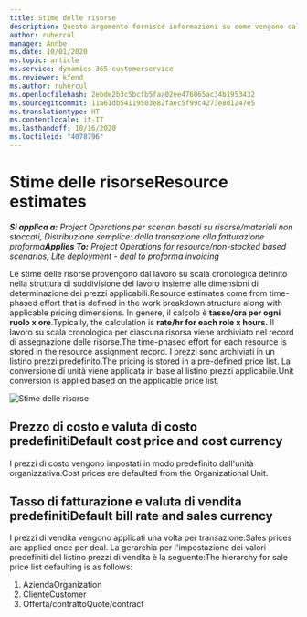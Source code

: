 ```yaml
---
title: Stime delle risorse
description: Questo argomento fornisce informazioni su come vengono calcolate le stime delle risorse in Project Operations.
author: ruhercul
manager: Annbe
ms.date: 10/01/2020
ms.topic: article
ms.service: dynamics-365-customerservice
ms.reviewer: kfend
ms.author: ruhercul
ms.openlocfilehash: 2ebde2b3c5bcfb5faa02ee476065ac34b1953432
ms.sourcegitcommit: 11a61db54119503e82faec5f99c4273e8d1247e5
ms.translationtype: HT
ms.contentlocale: it-IT
ms.lasthandoff: 10/16/2020
ms.locfileid: "4078796"
---
```

# <a name="resource-estimates"></a><span data-ttu-id="8c969-103">Stime delle risorse</span><span class="sxs-lookup"><span data-stu-id="8c969-103">Resource estimates</span></span>

<span data-ttu-id="8c969-104">_**Si applica a:** Project Operations per scenari basati su risorse/materiali non stoccati, Distribuzione semplice: dalla transazione alla fatturazione proforma_</span><span class="sxs-lookup"><span data-stu-id="8c969-104">_**Applies To:** Project Operations for resource/non-stocked based scenarios, Lite deployment - deal to proforma invoicing_</span></span>

<span data-ttu-id="8c969-105">Le stime delle risorse provengono dal lavoro su scala cronologica definito nella struttura di suddivisione del lavoro insieme alle dimensioni di determinazione dei prezzi applicabili.</span><span class="sxs-lookup"><span data-stu-id="8c969-105">Resource estimates come from time-phased effort that is defined in the work breakdown structure along with applicable pricing dimensions.</span></span> <span data-ttu-id="8c969-106">In genere, il calcolo è **tasso/ora per ogni ruolo x ore**.</span><span class="sxs-lookup"><span data-stu-id="8c969-106">Typically, the calculation is **rate/hr for each role x hours.**</span></span> <span data-ttu-id="8c969-107">Il lavoro su scala cronologica per ciascuna risorsa viene archiviato nel record di assegnazione delle risorse.</span><span class="sxs-lookup"><span data-stu-id="8c969-107">The time-phased effort for each resource is stored in the resource assignment record.</span></span> <span data-ttu-id="8c969-108">I prezzi sono archiviati in un listino prezzi predefinito.</span><span class="sxs-lookup"><span data-stu-id="8c969-108">The pricing is stored in a pre-defined price list.</span></span> <span data-ttu-id="8c969-109">La conversione di unità viene applicata in base al listino prezzi applicabile.</span><span class="sxs-lookup"><span data-stu-id="8c969-109">Unit conversion is applied based on the applicable price list.</span></span>

![Stime delle risorse](./media/navigation12.png)

## <a name="default-cost-price-and-cost-currency"></a><span data-ttu-id="8c969-111">Prezzo di costo e valuta di costo predefiniti</span><span class="sxs-lookup"><span data-stu-id="8c969-111">Default cost price and cost currency</span></span>

<span data-ttu-id="8c969-112">I prezzi di costo vengono impostati in modo predefinito dall'unità organizzativa.</span><span class="sxs-lookup"><span data-stu-id="8c969-112">Cost prices are defaulted from the Organizational Unit.</span></span>

## <a name="default-bill-rate-and-sales-currency"></a><span data-ttu-id="8c969-113">Tasso di fatturazione e valuta di vendita predefiniti</span><span class="sxs-lookup"><span data-stu-id="8c969-113">Default bill rate and sales currency</span></span>

<span data-ttu-id="8c969-114">I prezzi di vendita vengono applicati una volta per transazione.</span><span class="sxs-lookup"><span data-stu-id="8c969-114">Sales prices are applied once per deal.</span></span> <span data-ttu-id="8c969-115">La gerarchia per l'impostazione dei valori predefiniti del listino prezzi di vendita è la seguente:</span><span class="sxs-lookup"><span data-stu-id="8c969-115">The hierarchy for sale price list defaulting is as follows:</span></span>

1. <span data-ttu-id="8c969-116">Azienda</span><span class="sxs-lookup"><span data-stu-id="8c969-116">Organization</span></span>
2. <span data-ttu-id="8c969-117">Cliente</span><span class="sxs-lookup"><span data-stu-id="8c969-117">Customer</span></span>
3. <span data-ttu-id="8c969-118">Offerta/contratto</span><span class="sxs-lookup"><span data-stu-id="8c969-118">Quote/contract</span></span>
